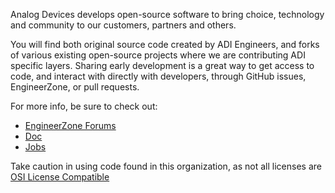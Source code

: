 Analog Devices develops open-source software to bring choice, technology and community to our customers, partners and others.

You will find both original source code created by ADI Engineers, and forks of various existing open-source projects where we are contributing ADI specific layers. Sharing early development is a great way to get access to code, and interact with directly with developers, through GitHub issues, EngineerZone, or pull requests.

For more info, be sure to check out:
 - [EngineerZone Forums](https://ez.analog.com)
 - [Doc](https://wiki.analog.com)
 - [Jobs](https://careers.analog.com/)

Take caution in using code found in this organization, as not all licenses are [OSI License Compatible](https://opensource.org/osd)

